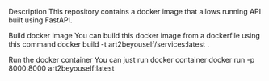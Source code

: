 Description
This repository contains a docker image that allows running API built using FastAPI.

Build docker image
You can build this docker image from a dockerfile using this command
docker build -t art2beyouself/services:latest .

Run the docker container
You can just run docker container
docker run -p 8000:8000 art2beyouself:latest
